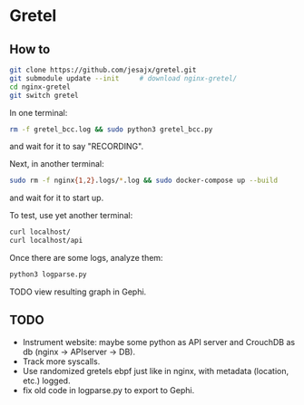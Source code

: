 # Gretel

## How to

```bash
git clone https://github.com/jesajx/gretel.git
git submodule update --init     # download nginx-gretel/
cd nginx-gretel
git switch gretel
```

In one terminal:
```bash
rm -f gretel_bcc.log && sudo python3 gretel_bcc.py
```
and wait for it to say "RECORDING".

Next, in another terminal:
```bash
sudo rm -f nginx{1,2}.logs/*.log && sudo docker-compose up --build
```
and wait for it to start up.

To test, use yet another terminal:
```bash
curl localhost/
curl localhost/api
```


Once there are some logs, analyze them:
```bash
python3 logparse.py
```
TODO view resulting graph in Gephi.


## TODO

* Instrument website: maybe some python as API server and CrouchDB as db (nginx -> APIserver -> DB).
* Track more syscalls.
* Use randomized gretels ebpf just like in nginx, with metadata (location, etc.) logged.
* fix old code in logparse.py to export to Gephi.
